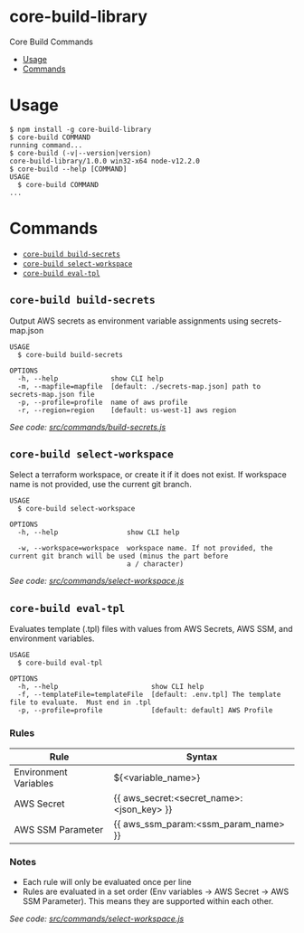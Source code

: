 core-build-library
==================

Core Build Commands

<!-- toc -->
* [Usage](#usage)
* [Commands](#commands)
<!-- tocstop -->
# Usage
<!-- usage -->
```sh-session
$ npm install -g core-build-library
$ core-build COMMAND
running command...
$ core-build (-v|--version|version)
core-build-library/1.0.0 win32-x64 node-v12.2.0
$ core-build --help [COMMAND]
USAGE
  $ core-build COMMAND
...
```
<!-- usagestop -->
# Commands

- [`core-build build-secrets`](#core-build-build-secrets)
- [`core-build select-workspace`](#core-build-select-workspace)
- [`core-build eval-tpl`](#core-build-eval-tpl)

## `core-build build-secrets`

Output AWS secrets as environment variable assignments using secrets-map.json

```
USAGE
  $ core-build build-secrets

OPTIONS
  -h, --help             show CLI help
  -m, --mapfile=mapfile  [default: ./secrets-map.json] path to secrets-map.json file
  -p, --profile=profile  name of aws profile
  -r, --region=region    [default: us-west-1] aws region
```

_See code: [src/commands/build-secrets.js](https://github.com/opensesame/core-build-library/blob/v1.0.0/src/commands/build-secrets.js)_

## `core-build select-workspace`

Select a terraform workspace, or create it if it does not exist. If workspace name is not provided, use the current git branch.

```
USAGE
  $ core-build select-workspace

OPTIONS
  -h, --help                 show CLI help

  -w, --workspace=workspace  workspace name. If not provided, the current git branch will be used (minus the part before
                             a / character)
```

_See code: [src/commands/select-workspace.js](https://github.com/opensesame/core-build-library/blob/v1.0.0/src/commands/select-workspace.js)_
<!-- commandsstop -->

## `core-build eval-tpl`

Evaluates template (.tpl) files with values from AWS Secrets, AWS SSM, and environment variables.
```
USAGE
  $ core-build eval-tpl

OPTIONS
  -h, --help                       show CLI help
  -f, --templateFile=templateFile  [default: .env.tpl] The template file to evaluate.  Must end in .tpl
  -p, --profile=profile            [default: default] AWS Profile
```
<h3>Rules</h3>

| Rule                       | Syntax                                        |
| -----------                | -----------                                  |
| Environment Variables      | ${\<variable_name>}                          |
| AWS Secret                 | {{ aws_secret:\<secret_name>:\<json_key> }}  |
| AWS SSM Parameter          | {{ aws_ssm_param:\<ssm_param_name> }}        |

<h3>Notes</h3>

- Each rule will only be evaluated once per line
- Rules are evaluated in a set order (Env variables -> AWS Secret -> AWS SSM Parameter). This means they are supported within each other.



_See code: [src/commands/select-workspace.js](https://github.com/opensesame/core-build-library/blob/v1.0.0/src/commands/select-workspace.js)_
<!-- commandsstop -->